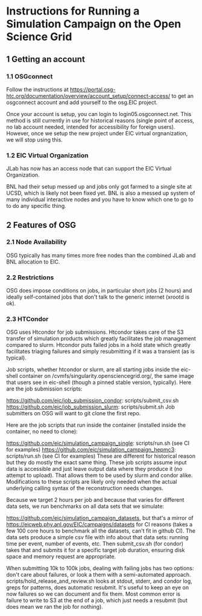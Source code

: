# Instructions for Running a Simulation Campaign on the Open Science Grid

## 1 Getting an account

### 1.1 OSGconnect
Follow the instructions at 
https://portal.osg-htc.org/documentation/overview/account_setup/connect-access/
to get an osgconnect account and add yourself to the osg.EIC project.

Once your account is setup, you can login to login05.osgconnect.net. This method is still currently in use for historical reasons (single point of access, no lab account needed, intended for accessibility for foreign users). However, once we setup the new project under EIC virtual orgnanization, we will stop using this. 

### 1.2 EIC Virtual Organization
JLab has now has an access node that can support the EIC Virtual Organization.

BNL had their setup messed up and jobs only got farmed to a single site at UCSD, which is likely not been fixed yet. BNL is also a messed up system of many individual interactive nodes and you have to know which one to go to to do any specific thing.


## 2 Features of OSG

### 2.1 Node Availability 
OSG typically has many times more free nodes than the combined JLab and BNL allocation to EIC. 

### 2.2 Restrictions
OSG does impose conditions on jobs, in particular short jobs (2 hours) and ideally self-contained jobs that don't talk to the generic internet (xrootd is ok). 

### 2.3 HTCondor
OSG uses Htcondor for job submissions. Htcondor takes care of the S3 transfer of simulation products which greatly facilitates the job management compared to slurm.
Htcondor puts failed jobs in a hold state which greatly facilitates triaging failures and simply resubmitting if it was a transient (as is typical).



Job scripts, whether htcondor or slurm, are all starting jobs inside the eic-shell container on /cvmfs/singularity.opensciencegrid.org/, the same image that users see in eic-shell (though a pinned stable version, typically). Here are the job submission scripts:

https://github.com/eic/job_submission_condor: scripts/submit_csv.sh
https://github.com/eic/job_submission_slurm: scripts/submit.sh
Job submitters on OSG will want to git clone the first repo.

Here are the job scripts that run inside the container (installed inside the container, no need to clone):

https://github.com/eic/simulation_campaign_single: scripts/run.sh (see CI for examples)
https://github.com/eic/simulation_campaign_hepmc3: scripts/run.sh (see CI for examples)
These are different for historical reason but they do mostly the exact same thing. These job scripts assume input data is accessible and just leave output data where they produce it (no attempt to upload). That allows them to be used by slurm and condor alike. Modifications to these scripts are likely only needed when the actual underlying calling syntax of the reconstruction needs changes.

Because we target 2 hours per job and because that varies for different data sets, we run benchmarks on all data sets that we simulate:

https://github.com/eic/simulation_campaign_datasets, but that's a mirror of https://eicweb.phy.anl.gov/EIC/campaigns/datasets for CI reasons (takes a few 100 core hours to benchmark all the datasets, can't fit in github CI).
The data sets produce a simple csv file with info about that data sets: running time per event, number of events, etc. Then submit_csv.sh (for condor) takes that and submits it for a specific target job duration, ensuring disk space and memory request are appropriate.

When submitting 10k to 100k jobs, dealing with failing jobs has two options: don't care about failures, or look a them with a semi-automated approach. scripts/hold_release_and_review.sh looks at stdout, stderr, and condor log, greps for patterns, does automatic resubmit. It's useful to keep an eye on now failures so we can document and fix them. Most common error is failure to write to S3 at the end of a job, which just needs a resubmit (but does mean we ran the job for nothing).
